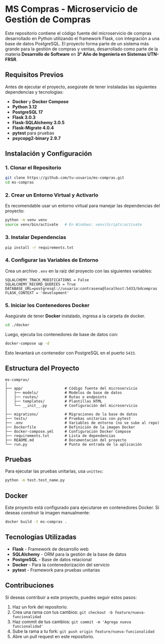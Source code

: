 # **MS Compras - Microservicio de Gestión de Compras**

Este repositorio contiene el código fuente del microservicio de compras desarrollado en Python utilizando el framework Flask, con integración a una base de datos PostgreSQL. El proyecto forma parte de un sistema más grande para la gestión de compras y ventas, desarrollado como parte de la materia **Desarrollo de Software** en **3° Año de Ingeniería en Sistemas UTN-FRSR**.

## **Requisitos Previos**

Antes de ejecutar el proyecto, asegúrate de tener instaladas las siguientes dependencias y tecnologías:

- **Docker** y **Docker Compose**
- **Python 3.12**
- **PostgreSQL 17**
- **Flask 3.0.3**
- **Flask-SQLAlchemy 3.0.5**
- **Flask-Migrate 4.0.4**
- **pytest** para pruebas
- **psycopg2-binary 2.9.7**

## **Instalación y Configuración**

### 1. **Clonar el Repositorio**

```bash
git clone https://github.com/tu-usuario/ms-compras.git
cd ms-compras
```

### 2. **Crear un Entorno Virtual y Activarlo**

Es recomendable usar un entorno virtual para manejar las dependencias del proyecto:

```bash
python -m venv venv
source venv/bin/activate   # En Windows: venv\Scripts\activate
```

### 3. **Instalar Dependencias**

```bash
pip install -r requirements.txt
```

### 4. **Configurar las Variables de Entorno**

Crea un archivo `.env` en la raíz del proyecto con las siguientes variables:

```
SQLALCHEMY_TRACK_MODIFICATIONS = False
SQLALCHEMY_RECORD_QUERIES = True
DATABASE_URL=postgresql://usuario:contrasena@localhost:5433/bdcompras
FLASK_CONTEXT = 'development'
```

### 5. **Iniciar los Contenedores Docker**

Asegúrate de tener **Docker** instalado, ingresa a la carpeta de docker.
``` bash
cd ./docker
```

Luego, ejecuta los contenedores de base de datos con:

```bash
docker-compose up -d
```

Esto levantará un contenedor con PostgreSQL en el puerto `5433`.

## **Estructura del Proyecto**

```
ms-compras/
│
├── app/                   # Código fuente del microservicio
│   ├── models/            # Modelos de base de datos
│   ├── routes/            # Rutas o endpoints
│   ├── templates/         # Plantillas HTML
│   └── __init__.py        # Configuración del microservicio
│
├── migrations/            # Migraciones de la base de datos
├── tests/                 # Pruebas unitarias con pytest
├── .env                   # Variables de entorno (no se sube al repo)
├── Dockerfile             # Definición de la imagen Docker
├── docker-compose.yml     # Configuración Docker Compose
├── requirements.txt       # Lista de dependencias
├── README.md              # Documentación del proyecto
└── run.py                 # Punto de entrada de la aplicación
```

## **Pruebas**

Para ejecutar las pruebas unitarias, usa `unittes`:

```bash
python -m test.test_name.py
```

## **Docker**

Este proyecto está configurado para ejecutarse en contenedores Docker. Si deseas construir la imagen manualmente:

```bash
docker build -t ms-compras .
```

## **Tecnologías Utilizadas**

- **Flask** - Framework de desarrollo web
- **SQLAlchemy** - ORM para la gestión de la base de datos
- **PostgreSQL** - Base de datos relacional
- **Docker** - Para la contenedorización del servicio
- **pytest** - Framework para pruebas unitarias

## **Contribuciones**

Si deseas contribuir a este proyecto, puedes seguir estos pasos:

1. Haz un fork del repositorio.
2. Crea una rama con tus cambios: `git checkout -b feature/nueva-funcionalidad`
3. Haz commit de tus cambios: `git commit -m 'Agrega nueva funcionalidad'`
4. Sube la rama a tu fork: `git push origin feature/nueva-funcionalidad`
5. Abre un pull request en este repositorio.
